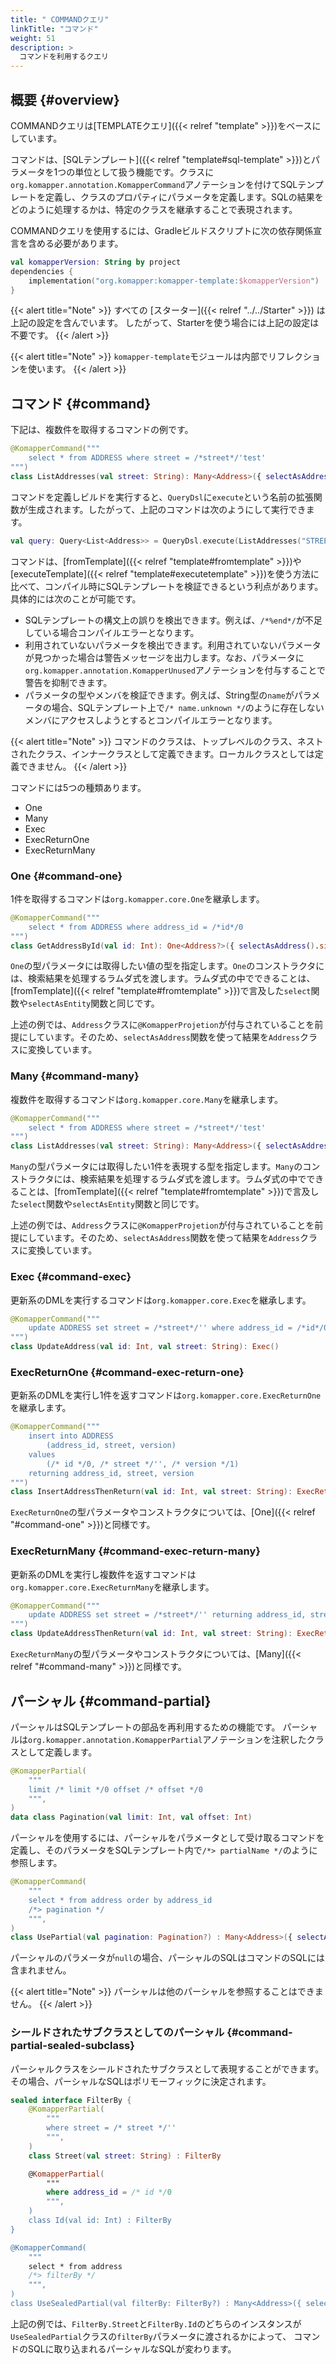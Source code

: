 ```yaml
---
title: " COMMANDクエリ"
linkTitle: "コマンド"
weight: 51
description: >
  コマンドを利用するクエリ
---
```


## 概要 {#overview}

COMMANDクエリは[TEMPLATEクエリ]({{< relref "template" >}})をベースにしています。

コマンドは、[SQLテンプレート]({{< relref "template#sql-template" >}})とパラメータを1つの単位として扱う機能です。クラスに`org.komapper.annotation.KomapperCommand`アノテーションを付けてSQLテンプレートを定義し、クラスのプロパティにパラメータを定義します。SQLの結果をどのように処理するかは、特定のクラスを継承することで表現されます。

COMMANDクエリを使用するには、Gradleビルドスクリプトに次の依存関係宣言を含める必要があります。

```kotlin
val komapperVersion: String by project
dependencies {
    implementation("org.komapper:komapper-template:$komapperVersion")
}
```

{{< alert title="Note" >}}
すべての [スターター]({{< relref "../../Starter" >}}) は上記の設定を含んでいます。
したがって、Starterを使う場合には上記の設定は不要です。
{{< /alert >}}

{{< alert title="Note" >}}
`komapper-template`モジュールは内部でリフレクションを使います。
{{< /alert >}}

## コマンド {#command}

下記は、複数件を取得するコマンドの例です。

```kotlin
@KomapperCommand("""
    select * from ADDRESS where street = /*street*/'test'
""")
class ListAddresses(val street: String): Many<Address>({ selectAsAddress() })
```

コマンドを定義しビルドを実行すると、`QueryDsl`に`execute`という名前の拡張関数が生成されます。したがって、上記のコマンドは次のようにして実行できます。

```kotlin
val query: Query<List<Address>> = QueryDsl.execute(ListAddresses("STREET 10"))
```

コマンドは、[fromTemplate]({{< relref "template#fromtemplate" >}})や[executeTemplate]({{< relref "template#executetemplate" >}})を使う方法に比べて、コンパイル時にSQLテンプレートを検証できるという利点があります。具体的には次のことが可能です。

- SQLテンプレートの構文上の誤りを検出できます。例えば、`/*%end*/`が不足している場合コンパイルエラーとなります。
- 利用されていないパラメータを検出できます。利用されていないパラメータが見つかった場合は警告メッセージを出力します。なお、パラメータに`org.komapper.annotation.KomapperUnused`アノテーションを付与することで警告を抑制できます。
- パラメータの型やメンバを検証できます。例えば、String型の`name`がパラメータの場合、SQLテンプレート上で`/* name.unknown */`のように存在しないメンバにアクセスしようとするとコンパイルエラーとなります。

{{< alert title="Note" >}}
コマンドのクラスは、トップレベルのクラス、ネストされたクラス、インナークラスとして定義できます。ローカルクラスとしては定義できません。
{{< /alert >}}

コマンドには5つの種類あります。

- One
- Many
- Exec
- ExecReturnOne
- ExecReturnMany

### One {#command-one}

1件を取得するコマンドは`org.komapper.core.One`を継承します。

```kotlin
@KomapperCommand("""
    select * from ADDRESS where address_id = /*id*/0
""")
class GetAddressById(val id: Int): One<Address?>({ selectAsAddress().singleOrNull() })
```

`One`の型パラメータには取得したい値の型を指定します。`One`のコンストラクタには、検索結果を処理するラムダ式を渡します。ラムダ式の中でできることは、[fromTemplate]({{< relref "template#fromtemplate" >}})で言及した`select`関数や`selectAsEntity`関数と同じです。

上述の例では、`Address`クラスに`@KomapperProjetion`が付与されていることを前提にしています。そのため、`selectAsAddress`関数を使って結果を`Address`クラスに変換しています。

### Many {#command-many}

複数件を取得するコマンドは`org.komapper.core.Many`を継承します。

```kotlin
@KomapperCommand("""
    select * from ADDRESS where street = /*street*/'test'
""")
class ListAddresses(val street: String): Many<Address>({ selectAsAddress() })
```

`Many`の型パラメータには取得したい1件を表現する型を指定します。`Many`のコンストラクタには、検索結果を処理するラムダ式を渡します。ラムダ式の中でできることは、[fromTemplate]({{< relref "template#fromtemplate" >}})で言及した`select`関数や`selectAsEntity`関数と同じです。

上述の例では、`Address`クラスに`@KomapperProjetion`が付与されていることを前提にしています。そのため、`selectAsAddress`関数を使って結果を`Address`クラスに変換しています。

### Exec {#command-exec}

更新系のDMLを実行するコマンドは`org.komapper.core.Exec`を継承します。

```kotlin
@KomapperCommand("""
    update ADDRESS set street = /*street*/'' where address_id = /*id*/0
""")
class UpdateAddress(val id: Int, val street: String): Exec()
```

### ExecReturnOne {#command-exec-return-one}

更新系のDMLを実行し1件を返すコマンドは`org.komapper.core.ExecReturnOne`を継承します。

```kotlin
@KomapperCommand("""
    insert into ADDRESS
        (address_id, street, version)
    values
        (/* id */0, /* street */'', /* version */1)
    returning address_id, street, version
""")
class InsertAddressThenReturn(val id: Int, val street: String): ExecReturnOne<Address>({ selectAsAddress().single() })
```

`ExecReturnOne`の型パラメータやコンストラクタについては、[One]({{< relref "#command-one" >}})と同様です。

### ExecReturnMany {#command-exec-return-many}

更新系のDMLを実行し複数件を返すコマンドは`org.komapper.core.ExecReturnMany`を継承します。

```kotlin
@KomapperCommand("""
    update ADDRESS set street = /*street*/'' returning address_id, street, version
""")
class UpdateAddressThenReturn(val id: Int, val street: String): ExecReturnMany<Address>({ selectAsAddress() })
```

`ExecReturnMany`の型パラメータやコンストラクタについては、[Many]({{< relref "#command-many" >}})と同様です。

## パーシャル {#command-partial}

パーシャルはSQLテンプレートの部品を再利用するための機能です。
パーシャルは`org.komapper.annotation.KomapperPartial`アノテーションを注釈したクラスとして定義します。

```kotlin
@KomapperPartial(
    """
    limit /* limit */0 offset /* offset */0
    """,
)
data class Pagination(val limit: Int, val offset: Int)
```

パーシャルを使用するには、パーシャルをパラメータとして受け取るコマンドを定義し、そのパラメータをSQLテンプレート内で`/*> partialName */`のように参照します。

```kotlin
@KomapperCommand(
    """
    select * from address order by address_id
    /*> pagination */
    """,
)
class UsePartial(val pagination: Pagination?) : Many<Address>({ selectAsAddress() })
```

パーシャルのパラメータが`null`の場合、パーシャルのSQLはコマンドのSQLには含まれません。

{{< alert title="Note" >}}
パーシャルは他のパーシャルを参照することはできません。
{{< /alert >}}

### シールドされたサブクラスとしてのパーシャル {#command-partial-sealed-subclass}

パーシャルクラスをシールドされたサブクラスとして表現することができます。
その場合、パーシャルなSQLはポリモーフィックに決定されます。

```kotlin
sealed interface FilterBy {
    @KomapperPartial(
        """
        where street = /* street */''
        """,
    )
    class Street(val street: String) : FilterBy

    @KomapperPartial(
        """
        where address_id = /* id */0
        """,
    )
    class Id(val id: Int) : FilterBy
}

@KomapperCommand(
    """
    select * from address
    /*> filterBy */
    """,
)
class UseSealedPartial(val filterBy: FilterBy?) : Many<Address>({ selectAsAddress() })
```

上記の例では、`FilterBy.Street`と`FilterBy.Id`のどちらのインスタンスが
`UseSealedPartial`クラスの`filterBy`パラメータに渡されるかによって、
コマンドのSQLに取り込まれるパーシャルなSQLが変わります。